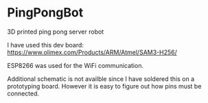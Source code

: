 # PingPongBot
3D printed ping pong server robot

I have used this dev board:
https://www.olimex.com/Products/ARM/Atmel/SAM3-H256/

ESP8266 was used for the WiFi communication.

Additional schematic is not availble since I have soldered this on a prototyping board. However it is easy to figure out how pins must be connected.
